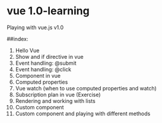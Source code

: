 # vue 1.0-learning
Playing with vue.js v1.0

##index:
1. Hello Vue
2. Show and if directive in vue
3. Event handling: @submit
4. Event handling: @click
5. Component in vue
6. Computed properties
7. Vue watch (when to use computed properties and watch)
8. Subscription plan in vue (Exercise)
9. Rendering and working with lists
10. Custom component
11. Custom component and playing with different methods
